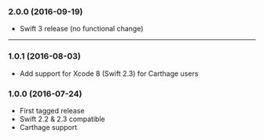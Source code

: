 ### 2.0.0 (2016-09-19)

- Swift 3 release (no functional change)

* * *

### 1.0.1 (2016-08-03)

- Add support for Xcode 8 (Swift 2.3) for Carthage users

### 1.0.0 (2016-07-24)

- First tagged release
- Swift 2.2 & 2.3 compatible
- Carthage support